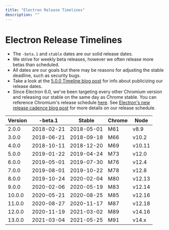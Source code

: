 ```yaml
---
title: "Electron Release Timelines"
description: ""
---
```


# Electron Release Timelines

* The `-beta.1` and `stable` dates are our solid release dates.
* We strive for weekly beta releases, however we often release more betas than scheduled.
* All dates are our goals but there may be reasons for adjusting the stable deadline, such as security bugs.
* Take a look at the [5.0.0 Timeline blog post](https://electronjs.org/blog/electron-5-0-timeline) for info about publicizing our release dates.
* Since Electron 6.0, we've been targeting every other Chromium version and releasing our stable on the same day as Chrome stable. You can reference Chromium's release schedule [here](https://chromiumdash.appspot.com/schedule). See [Electron's new release cadence blog post](https://www.electronjs.org/blog/12-week-cadence) for more details on our release schedule.

| Version | -beta.1 | Stable | Chrome | Node |
| ------- | ------- | ------ | ------ | ---- |
| 2.0.0 | 2018-02-21 | 2018-05-01 | M61 | v8.9 |
| 3.0.0 | 2018-06-21 | 2018-09-18 | M66 | v10.2 |
| 4.0.0 | 2018-10-11 | 2018-12-20 | M69 | v10.11 |
| 5.0.0 | 2019-01-22 | 2019-04-24 | M73 | v12.0 |
| 6.0.0 | 2019-05-01 | 2019-07-30 | M76 | v12.4 |
| 7.0.0 | 2019-08-01 | 2019-10-22 | M78 | v12.8 |
| 8.0.0 | 2019-10-24 | 2020-02-04 | M80 | v12.13 |
| 9.0.0 | 2020-02-06 | 2020-05-19 | M83 | v12.14 |
| 10.0.0 | 2020-05-21 | 2020-08-25 | M85 | v12.16 |
| 11.0.0 | 2020-08-27 | 2020-11-17 | M87 | v12.18 |
| 12.0.0 | 2020-11-19 | 2021-03-02 | M89 | v14.16 |
| 13.0.0 | 2021-03-04 | 2021-05-25 | M91 | v14.x |
